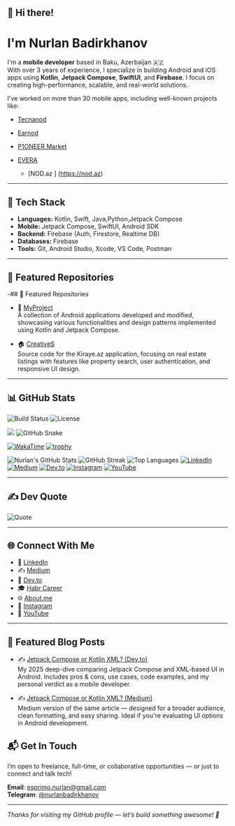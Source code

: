 ## 👋 Hi there!

# I'm Nurlan Badirkhanov

I'm a **mobile developer** based in Baku, Azerbaijan 🇦🇿  
With over 3 years of experience, I specialize in building Android and iOS apps using **Kotlin**, **Jetpack Compose**, **SwiftUI**, and **Firebase**. I focus on creating high-performance, scalable, and real-world solutions.

I've worked on more than 30 mobile apps, including well-known projects like:

- [Teсnanod](https://www.linkedin.com/company/tecnanod/)
- [Earnod](https://apkpure.com/earnod-%D0%B7%D0%B0%D1%80%D0%B0%D0%B1%D0%BE%D1%82%D0%BE%D0%BA-%D0%BD%D0%B0-%D1%80%D0%B5%D0%BA%D0%BB%D0%B0%D0%BC%D0%B5/com.ilnodstidio.zarabotok)
- [P1ONEER Market](https://play.google.com/store/apps/details?id=com.p1oneer.p1oneer&hl=az)
- [EVERA](https://play.google.com/store/apps/details?id=com.everammc.everaaz&hl=az)

  - [NOD.az ]
    (https://nod.az)


---

## 🚀 Tech Stack

- **Languages:** Kotlin, Swift, Java,Python,Jetpack Compose  
- **Mobile:** Jetpack Compose, SwiftUI, Android SDK  
- **Backend:** Firebase (Auth, Firestore, Realtime DB)
- **Databases:** Firebase  
- **Tools:** Git, Android Studio, Xcode, VS Code, Postman

---

## 📂 Featured Repositories

-## 📂 Featured Repositories

- 📱 [MyProject](https://github.com/NurlanBadirkhanov/MyProject)  
  A collection of Android applications developed and modified, showcasing various functionalities and design patterns implemented using Kotlin and Jetpack Compose.

- 🏠 [CreativeS](https://github.com/NurlanBadirkhanov/CreativeS)  
  Source code for the Kiraye.az application, focusing on real estate listings with features like property search, user authentication, and responsive UI design.




---

## 📊 GitHub Stats
![Build Status](https://img.shields.io/github/workflow/status/NurlanBadirkhanov/jetpack-compose-vs-xml/CI)
![License](https://img.shields.io/github/license/NurlanBadirkhanov/jetpack-compose-vs-xml)

![](https://komarev.com/ghpvc/?username=NurlanBadirkhanov&label=PROFILE+VIEWS&style=flat-square&color=blue)
![GitHub Snake](https://github.com/NurlanBadirkhanov/NurlanBadirkhanov/blob/output/github-contribution-grid-snake.svg)
<!-- Requires WakaTime account -->
<!-- Replace `NurlanBadirkhanov` with your actual WakaTime username -->
[![WakaTime](https://github-readme-stats.vercel.app/api/wakatime?username=NurlanBadirkhanov)](https://wakatime.com/@NurlanBadirkhanov)
[![trophy](https://github-profile-trophy.vercel.app/?username=NurlanBadirkhanov&theme=onedark&no-frame=true&column=7)](https://github.com/ryo-ma/github-profile-trophy)


![Nurlan's GitHub Stats](https://github-readme-stats.vercel.app/api?username=NurlanBadirkhanov&show_icons=true&theme=tokyonight)
![GitHub Streak](https://streak-stats.demolab.com?user=NurlanBadirkhanov&theme=tokyonight&hide_border=true)
![Top Languages](https://github-readme-stats.vercel.app/api/top-langs/?username=NurlanBadirkhanov&layout=compact&theme=tokyonight)
[![LinkedIn](https://img.shields.io/badge/LinkedIn-blue?logo=linkedin&logoColor=white)](https://www.linkedin.com/in/nurlanbadirkhanov/)
[![Medium](https://img.shields.io/badge/Medium-000000?logo=medium&logoColor=white)](https://medium.com/@badirkhanli)
[![Dev.to](https://img.shields.io/badge/Dev.to-0A0A0A?logo=dev.to&logoColor=white)](https://dev.to/nurlanbadirkhanov)
[![Instagram](https://img.shields.io/badge/Instagram-E4405F?logo=instagram&logoColor=white)](https://www.instagram.com/bedirxaanov_n/)
[![YouTube](https://img.shields.io/badge/YouTube-red?logo=youtube&logoColor=white)](https://www.youtube.com/@nurlanbadirkhanov)

---

## ✍️ Dev Quote

![Quote](https://quotes-github-readme.vercel.app/api?type=horizontal&theme=tokyonight)


---

## 🌐 Connect With Me

- 💼 [LinkedIn](https://www.linkedin.com/in/nurlanbadirkhanov/)
- ✍️ [Medium](https://badirkhanli.medium.com/)
- 💬 [Dev.to](https://dev.to/nurlanbadirkhanov)
- 🎓 [Habr Career](https://career.habr.com/nurlanbadirkhanov)
- 🌐 [About.me](https://about.me/nurlanbadirkhanli)
- 📸 [Instagram](https://www.instagram.com/bedirxaanov_n/)
- 🎥 [YouTube](https://www.youtube.com/watch?v=HOv7WZ6uR1o&ab_channel=ILNODA-%D0%92%D0%BB%D0%BE%D0%B3NurlanBadirkhanov)

---

## 📝 Featured Blog Posts

- ✍️ [Jetpack Compose or Kotlin XML? (Dev.to)](https://dev.to/nurlanbadirkhanov/jetpack-compose-or-kotlin-xml-3a6m)  
  My 2025 deep-dive comparing Jetpack Compose and XML-based UI in Android. Includes pros & cons, use cases, code examples, and my personal verdict as a mobile developer.

- ✍️ [Jetpack Compose or Kotlin XML? (Medium)](https://medium.com/@badirkhanli/jetpack-compose-or-kotlin-xml-03646a1d73a1)  
  Medium version of the same article — designed for a broader audience, clean formatting, and easy sharing. Ideal if you're evaluating UI options in Android development.





## 📬 Get In Touch

I’m open to freelance, full-time, or collaborative opportunities — or just to connect and talk tech!

**Email**: esprimo.nurlan@gmail.com  
**Telegram**: [@nurlanbadirkhanov](https://t.me/nurlanbadirkhanli)

---

_Thanks for visiting my GitHub profile — let’s build something awesome! 🚀_


